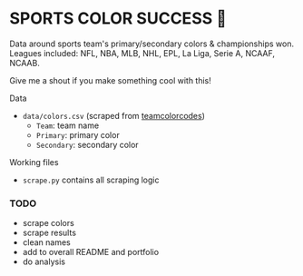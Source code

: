 # SPORTS COLOR SUCCESS 🎨
Data around sports team's primary/secondary colors & championships won. Leagues included: NFL, NBA, MLB, NHL, EPL, La Liga, Serie A, NCAAF, NCAAB.

Give me a shout if you make something cool with this!

Data
* `data/colors.csv` (scraped from [teamcolorcodes](https://teamcolorcodes.com/))
    * `Team`: team name
    * `Primary`: primary color
    * `Secondary`: secondary color

Working files
* `scrape.py` contains all scraping logic


### TODO
* scrape colors
* scrape results
* clean names
* add to overall README and portfolio
* do analysis